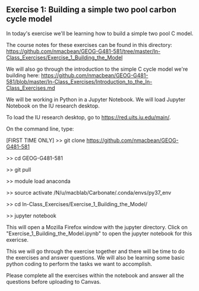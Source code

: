 ## Exercise 1: Building a simple two pool carbon cycle model

In today's exercise we'll be learning how to build a simple two pool C model.

The course notes for these exercises can be found in this directory: https://github.com/nmacbean/GEOG-G481-581/tree/master/In-Class_Exercises/Exercise_1_Building_the_Model

We will also go through the introduction to the simple C cycle model we're building here: https://github.com/nmacbean/GEOG-G481-581/blob/master/In-Class_Exercises/Introduction_to_the_In-Class_Exercises.md

We will be working in Python in a Jupyter Notebook. We will load Jupyter Notebook on the IU research desktop.

To load the IU research desktop, go to https://red.uits.iu.edu/main/.

On the command line, type:

[FIRST TIME ONLY] \>> git clone https://github.com/nmacbean/GEOG-G481-581

\>> cd GEOG-G481-581

\>> git pull

\>> module load anaconda

\>> source activate /N/u/macblab/Carbonate/.conda/envs/py37_env

\>> cd In-Class_Exercises/Exercise_1_Building_the_Model/

\>> jupyter notebook

This will open a Mozilla Firefox window with the jupyter directory. Click on "Exercise_1_Building_the_Model.ipynb" to open the jupyter notebook for this exericse.
 
This we will go through the exercise together and there will be time to do the exercises and answer questions. We will also be learning some basic python coding to perform the tasks we want to accomplish. 
 
Please complete all the exercises within the notebook and answer all the questions before uploading to Canvas.
